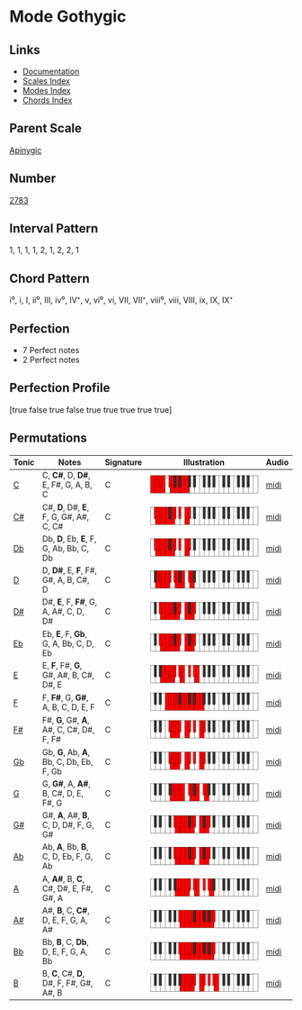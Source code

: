 # Mode Gothygic

## Links

- [Documentation](index.md)
- [Scales Index](Scales.md)
- [Modes Index](Modes.md)
- [Chords Index](Chords.md)

## Parent Scale

[Apinygic](ScaleApinygic.md)

## Number

[2783](https://ianring.com/musictheory/scales/2783)

## Interval Pattern

1, 1, 1, 1, 2, 1, 2, 2, 1

## Chord Pattern

i⁰, i, I, ii⁰, III, iv⁰, IV⁺, v, vi⁰, vi, VII, VII⁺, viii⁰, viii, VIII, ix, IX, IX⁺

## Perfection

- 7 Perfect notes
- 2 Perfect notes

## Perfection Profile

[true false true false true true true true true]

## Permutations

| Tonic | Notes | Signature | Illustration | Audio |
|-------|-------|-----------|--------------|-------|
| [C](ModeCNaturalGothygic.md) | C, **C#**, D, **D#**, E, F#, G, A, B, C | C | ![CNaturalGothygic](ModeCNaturalGothygic.png) | [midi](https://github.com/edipermadi/music/blob/main/docs/ModeCNaturalGothygic.mid?raw=true) |
| [C#](ModeCSharpGothygic.md) | C#, **D**, D#, **E**, F, G, G#, A#, C, C# | C | ![CSharpGothygic](ModeCSharpGothygic.png) | [midi](https://github.com/edipermadi/music/blob/main/docs/ModeCSharpGothygic.mid?raw=true) |
| [Db](ModeDFlatGothygic.md) | Db, **D**, Eb, **E**, F, G, Ab, Bb, C, Db | C | ![DFlatGothygic](ModeDFlatGothygic.png) | [midi](https://github.com/edipermadi/music/blob/main/docs/ModeDFlatGothygic.mid?raw=true) |
| [D](ModeDNaturalGothygic.md) | D, **D#**, E, **F**, F#, G#, A, B, C#, D | C | ![DNaturalGothygic](ModeDNaturalGothygic.png) | [midi](https://github.com/edipermadi/music/blob/main/docs/ModeDNaturalGothygic.mid?raw=true) |
| [D#](ModeDSharpGothygic.md) | D#, **E**, F, **F#**, G, A, A#, C, D, D# | C | ![DSharpGothygic](ModeDSharpGothygic.png) | [midi](https://github.com/edipermadi/music/blob/main/docs/ModeDSharpGothygic.mid?raw=true) |
| [Eb](ModeEFlatGothygic.md) | Eb, **E**, F, **Gb**, G, A, Bb, C, D, Eb | C | ![EFlatGothygic](ModeEFlatGothygic.png) | [midi](https://github.com/edipermadi/music/blob/main/docs/ModeEFlatGothygic.mid?raw=true) |
| [E](ModeENaturalGothygic.md) | E, **F**, F#, **G**, G#, A#, B, C#, D#, E | C | ![ENaturalGothygic](ModeENaturalGothygic.png) | [midi](https://github.com/edipermadi/music/blob/main/docs/ModeENaturalGothygic.mid?raw=true) |
| [F](ModeFNaturalGothygic.md) | F, **F#**, G, **G#**, A, B, C, D, E, F | C | ![FNaturalGothygic](ModeFNaturalGothygic.png) | [midi](https://github.com/edipermadi/music/blob/main/docs/ModeFNaturalGothygic.mid?raw=true) |
| [F#](ModeFSharpGothygic.md) | F#, **G**, G#, **A**, A#, C, C#, D#, F, F# | C | ![FSharpGothygic](ModeFSharpGothygic.png) | [midi](https://github.com/edipermadi/music/blob/main/docs/ModeFSharpGothygic.mid?raw=true) |
| [Gb](ModeGFlatGothygic.md) | Gb, **G**, Ab, **A**, Bb, C, Db, Eb, F, Gb | C | ![GFlatGothygic](ModeGFlatGothygic.png) | [midi](https://github.com/edipermadi/music/blob/main/docs/ModeGFlatGothygic.mid?raw=true) |
| [G](ModeGNaturalGothygic.md) | G, **G#**, A, **A#**, B, C#, D, E, F#, G | C | ![GNaturalGothygic](ModeGNaturalGothygic.png) | [midi](https://github.com/edipermadi/music/blob/main/docs/ModeGNaturalGothygic.mid?raw=true) |
| [G#](ModeGSharpGothygic.md) | G#, **A**, A#, **B**, C, D, D#, F, G, G# | C | ![GSharpGothygic](ModeGSharpGothygic.png) | [midi](https://github.com/edipermadi/music/blob/main/docs/ModeGSharpGothygic.mid?raw=true) |
| [Ab](ModeAFlatGothygic.md) | Ab, **A**, Bb, **B**, C, D, Eb, F, G, Ab | C | ![AFlatGothygic](ModeAFlatGothygic.png) | [midi](https://github.com/edipermadi/music/blob/main/docs/ModeAFlatGothygic.mid?raw=true) |
| [A](ModeANaturalGothygic.md) | A, **A#**, B, **C**, C#, D#, E, F#, G#, A | C | ![ANaturalGothygic](ModeANaturalGothygic.png) | [midi](https://github.com/edipermadi/music/blob/main/docs/ModeANaturalGothygic.mid?raw=true) |
| [A#](ModeASharpGothygic.md) | A#, **B**, C, **C#**, D, E, F, G, A, A# | C | ![ASharpGothygic](ModeASharpGothygic.png) | [midi](https://github.com/edipermadi/music/blob/main/docs/ModeASharpGothygic.mid?raw=true) |
| [Bb](ModeBFlatGothygic.md) | Bb, **B**, C, **Db**, D, E, F, G, A, Bb | C | ![BFlatGothygic](ModeBFlatGothygic.png) | [midi](https://github.com/edipermadi/music/blob/main/docs/ModeBFlatGothygic.mid?raw=true) |
| [B](ModeBNaturalGothygic.md) | B, **C**, C#, **D**, D#, F, F#, G#, A#, B | C | ![BNaturalGothygic](ModeBNaturalGothygic.png) | [midi](https://github.com/edipermadi/music/blob/main/docs/ModeBNaturalGothygic.mid?raw=true) |
